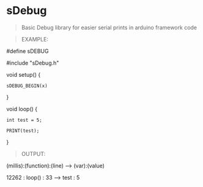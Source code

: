 # sDebug
>Basic Debug library for  easier serial prints in arduino framework code












>EXAMPLE:



#define sDEBUG

#include "sDebug.h"


void setup()
{

    sDEBUG_BEGIN(x)
}


void loop()
{

    int test = 5;  
    
    PRINT(test);
}

>OUTPUT:

(millis):(function):(line) --> (var):(value)


12262   :  loop()  :  33   --> test :   5


